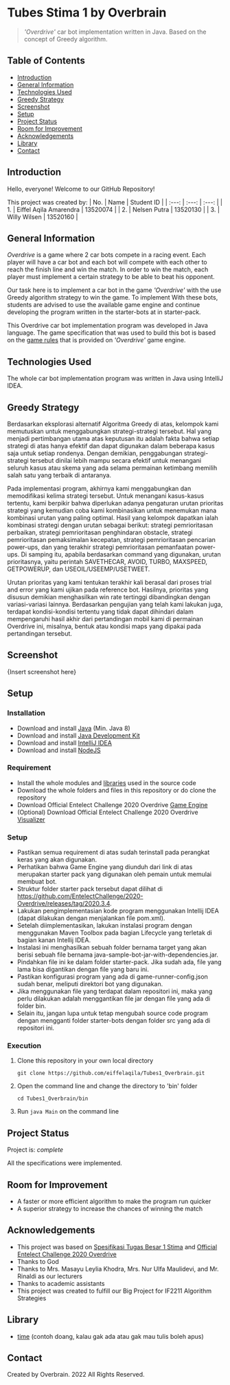 # Tubes Stima 1 by Overbrain
> _'Overdrive'_ car bot implementation written in Java. Based on the concept of Greedy algorithm.


## Table of Contents
* [Introduction](#introduction)
* [General Information](#general-information)
* [Technologies Used](#technologies-used)
* [Greedy Strategy](#greedy-strategy)
* [Screenshot](#screenshot)
* [Setup](#setup)
* [Project Status](#project-status)
* [Room for Improvement](#room-for-improvement)
* [Acknowledgements](#acknowledgements)
* [Library](#library)
* [Contact](#contact)


## Introduction
Hello, everyone! Welcome to our GitHub Repository!

This project was created by:
| No. | Name | Student ID |
| :---: | :---: | :---: |
| 1. | Eiffel Aqila Amarendra | 13520074 |
| 2. | Nelsen Putra | 13520130 |
| 3. | Willy Wilsen | 13520160 |


## General Information
_Overdrive_ is a game where 2 car bots compete in a racing event. Each player will have a car bot and each bot will compete with each other to reach the finish line and win the match. In order to win the match, each player must implement a certain strategy to be able to beat his opponent.

Our task here is to implement a car bot in the game _'Overdrive'_ with the use Greedy algorithm strategy to win the game. To implement With these bots, students are advised to use the available game engine and continue developing the program written in the starter-bots at in starter-pack.

This Overdrive car bot implementation program was developed in Java language. The game specification that was used to build this bot is based on the [game rules](https://github.com/EntelectChallenge/2020-Overdrive/blob/develop/game-engine/game-rules.md) that is provided on _'Overdrive'_ game engine.


## Technologies Used
The whole car bot implementation program was written in Java using IntelliJ IDEA.


## Greedy Strategy
Berdasarkan eksplorasi alternatif Algoritma Greedy di atas, kelompok kami memutuskan untuk menggabungkan strategi-strategi tersebut. Hal yang menjadi pertimbangan utama atas keputusan itu adalah fakta bahwa setiap strategi di atas hanya efektif dan dapat digunakan dalam beberapa kasus saja untuk setiap rondenya. Dengan demikian, penggabungan strategi-strategi tersebut dinilai lebih mampu secara efektif untuk menangani seluruh kasus atau skema yang ada selama permainan ketimbang memilih salah satu yang terbaik di antaranya.

Pada implementasi program, akhirnya kami menggabungkan dan memodifikasi kelima strategi tersebut. Untuk menangani kasus-kasus tertentu, kami berpikir bahwa diperlukan adanya pengaturan urutan prioritas strategi yang kemudian coba kami kombinasikan untuk menemukan mana kombinasi urutan yang paling optimal. Hasil yang kelompok dapatkan ialah kombinasi strategi dengan urutan sebagai berikut: strategi pemrioritasan perbaikan, strategi pemrioritasan penghindaran obstacle, strategi pemrioritasan pemaksimalan kecepatan, strategi pemrioritasan pencarian power-ups, dan yang terakhir strategi pemrioritasan pemanfaatan power-ups. Di samping itu, apabila berdasarkan command yang digunakan, urutan prioritasnya, yaitu perintah SAVETHECAR, AVOID, TURBO, MAXSPEED, GETPOWERUP, dan USEOIL/USEEMP/USETWEET.

Urutan prioritas yang kami tentukan terakhir kali berasal dari proses trial and error yang kami ujikan pada reference bot. Hasilnya, prioritas yang disusun demikian menghasilkan win rate tertinggi dibandingkan dengan variasi-variasi lainnya. Berdasarkan pengujian yang telah kami lakukan juga, terdapat kondisi-kondisi tertentu yang tidak dapat dihindari dalam mempengaruhi hasil akhir dari pertandingan mobil kami di permainan Overdrive ini, misalnya, bentuk atau kondisi maps yang dipakai pada pertandingan tersebut.


## Screenshot
{Insert screenshot here}


## Setup
### Installation
- Download and install [Java](https://www.oracle.com/java/technologies/downloads/#java8) (Min. Java 8) 
- Download and install [Java Development Kit](https://www.oracle.com/java/technologies/downloads/)
- Download and install [IntelliJ IDEA](https://www.jetbrains.com/idea/)
- Download and install [NodeJS](https://nodejs.org/en/download/)

### Requirement
- Install the whole modules and [libraries](#library) used in the source code
- Download the whole folders and files in this repository or do clone the repository
- Download Official Entelect Challenge 2020 Overdrive [Game Engine](https://github.com/EntelectChallenge/2020-Overdrive/releases/tag/2020.3.4)
- (Optional) Download Official Entelect Challenge 2020 Overdrive [Visualizer](https://github.com/Affuta/overdrive-round-runner)

### Setup
- Pastikan semua requirement di atas sudah terinstall pada perangkat keras yang akan digunakan.
- Perhatikan bahwa Game Engine yang diunduh dari link di atas merupakan starter pack yang digunakan oleh pemain untuk memulai membuat bot.
- Struktur folder starter pack tersebut dapat dilihat di https://github.com/EntelectChallenge/2020-Overdrive/releases/tag/2020.3.4.
- Lakukan pengimplementasian kode program menggunakan Intellij IDEA (dapat dilakukan dengan menjalankan file pom.xml).
- Setelah diimplementasikan, lakukan instalasi program dengan menggunakan Maven Toolbox pada bagian Lifecycle yang terletak di bagian kanan Intellij IDEA.
- Instalasi ini menghasilkan sebuah folder bernama target yang akan berisi sebuah file bernama java-sample-bot-jar-with-dependencies.jar.
- Pindahkan file ini ke dalam folder starter-pack. Jika sudah ada, file yang lama bisa digantikan dengan file yang baru ini.
- Pastikan konfigurasi program yang ada di game-runner-config.json sudah benar, meliputi direktori bot yang digunakan.
- Jika menggunakan file yang terdapat dalam repositori ini, maka yang perlu dilakukan adalah menggantikan file jar dengan file yang ada di folder bin.
- Selain itu, jangan lupa untuk tetap mengubah source code program dengan mengganti folder starter-bots dengan folder src yang ada di repositori ini.

### Execution
1. Clone this repository in your own local directory

    `git clone https://github.com/eiffelaqila/Tubes1_Overbrain.git`

2. Open the command line and change the directory to 'bin' folder

    `cd Tubes1_Overbrain/bin`
    
3. Run `java Main` on the command line


## Project Status
Project is: _complete_

All the specifications were implemented.


## Room for Improvement
- A faster or more efficient algorithm to make the program run quicker
- A superior strategy to increase the chances of winning the match


## Acknowledgements
- This project was based on [Spesifikasi Tugas Besar 1 Stima](https://informatika.stei.itb.ac.id/~rinaldi.munir/Stmik/2021-2022/Tugas-Besar-1-IF2211-Strategi-Algoritma-2022.pdf) and [Official Entelect Challenge 2020 Overdrive](https://github.com/EntelectChallenge/2020-Overdrive)
- Thanks to God
- Thanks to Mrs. Masayu Leylia Khodra, Mrs. Nur Ulfa Maulidevi, and Mr. Rinaldi as our lecturers
- Thanks to academic assistants
- This project was created to fulfill our Big Project for IF2211 Algorithm Strategies


## Library
- [time](https://www.tutorialspoint.com/c_standard_library/time_h.htm) (contoh doang, kalau gak ada atau gak mau tulis boleh apus)


## Contact
Created by Overbrain. 2022 All Rights Reserved.

